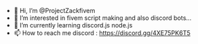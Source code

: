 - 👋 Hi, I’m @ProjectZackfivem
- 👀 I’m interested in fivem script making and also discord bots...
- 🌱 I’m currently learning discord.js node.js
- 📫 How to reach me discord : https://discord.gg/4XE75PK6T5


<!---
ProjectZackfivem/ProjectZackfivem is a ✨ special ✨ repository because its `README.md` (this file) appears on your GitHub profile.
You can click the Preview link to take a look at your changes.
--->
